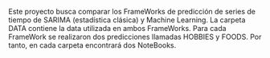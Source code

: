 Este proyecto busca comparar los FrameWorks de predicción de series de tiempo de SARIMA (estadística clásica) y Machine Learning.
La carpeta DATA contiene la data utilizada en ambos FrameWorks.
Para cada FrameWork se realizaron dos predicciones llamadas HOBBIES y FOODS.
Por tanto, en cada carpeta encontrará dos NoteBooks.
